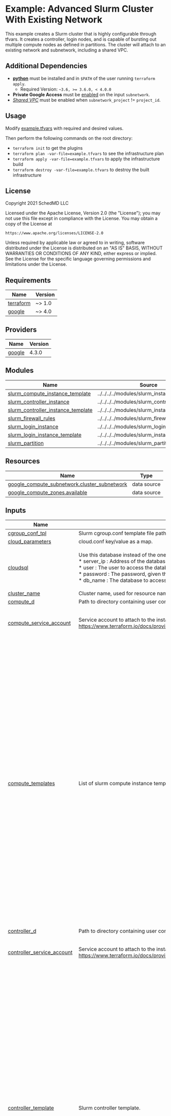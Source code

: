 # Example: Advanced Slurm Cluster With Existing Network

This example creates a Slurm cluster that is highly configurable through tfvars.
It creates a controller, login nodes, and is capable of bursting out multiple
compute nodes as defined in partitions. The cluster will attach to an existing
network and subnetwork, including a shared VPC.

## Additional Dependencies

* [**python**](https://www.python.org/) must be installed and in `$PATH` of the
user running `terraform apply`.
  * Required Version: `~3.6, >= 3.6.0, < 4.0.0`
* **Private Google Access** must be
[enabled](https://cloud.google.com/vpc/docs/configure-private-google-access)
on the input `subnetwork`.
* [*Shared VPC*](https://cloud.google.com/vpc/docs/shared-vpc) must be enabled
when `subnetwork_project` != `project_id`.

## Usage

Modify [example.tfvars](./example.tfvars) with required and desired values.

Then perform the following commands on the root directory:

- `terraform init` to get the plugins
- `terraform plan -var-file=example.tfvars` to see the infrastructure plan
- `terraform apply -var-file=example.tfvars` to apply the infrastructure build
- `terraform destroy -var-file=example.tfvars` to destroy the built infrastructure

## License

<!-- BEGINNING OF PRE-COMMIT-TERRAFORM DOCS HOOK -->
Copyright 2021 SchedMD LLC

Licensed under the Apache License, Version 2.0 (the "License");
you may not use this file except in compliance with the License.
You may obtain a copy of the License at

    https://www.apache.org/licenses/LICENSE-2.0

Unless required by applicable law or agreed to in writing, software
distributed under the License is distributed on an "AS IS" BASIS,
WITHOUT WARRANTIES OR CONDITIONS OF ANY KIND, either express or implied.
See the License for the specific language governing permissions and
limitations under the License.

## Requirements

| Name | Version |
|------|---------|
| <a name="requirement_terraform"></a> [terraform](#requirement\_terraform) | ~> 1.0 |
| <a name="requirement_google"></a> [google](#requirement\_google) | ~> 4.0 |

## Providers

| Name | Version |
|------|---------|
| <a name="provider_google"></a> [google](#provider\_google) | 4.3.0 |

## Modules

| Name | Source | Version |
|------|--------|---------|
| <a name="module_slurm_compute_instance_template"></a> [slurm\_compute\_instance\_template](#module\_slurm\_compute\_instance\_template) | ../../../../modules/slurm_instance_template | n/a |
| <a name="module_slurm_controller_instance"></a> [slurm\_controller\_instance](#module\_slurm\_controller\_instance) | ../../../../modules/slurm_controller_instance | n/a |
| <a name="module_slurm_controller_instance_template"></a> [slurm\_controller\_instance\_template](#module\_slurm\_controller\_instance\_template) | ../../../../modules/slurm_instance_template | n/a |
| <a name="module_slurm_firewall_rules"></a> [slurm\_firewall\_rules](#module\_slurm\_firewall\_rules) | ../../../../modules/slurm_firewall_rules | n/a |
| <a name="module_slurm_login_instance"></a> [slurm\_login\_instance](#module\_slurm\_login\_instance) | ../../../../modules/slurm_login_instance | n/a |
| <a name="module_slurm_login_instance_template"></a> [slurm\_login\_instance\_template](#module\_slurm\_login\_instance\_template) | ../../../../modules/slurm_instance_template | n/a |
| <a name="module_slurm_partition"></a> [slurm\_partition](#module\_slurm\_partition) | ../../../../modules/slurm_partition | n/a |

## Resources

| Name | Type |
|------|------|
| [google_compute_subnetwork.cluster_subnetwork](https://registry.terraform.io/providers/hashicorp/google/latest/docs/data-sources/compute_subnetwork) | data source |
| [google_compute_zones.available](https://registry.terraform.io/providers/hashicorp/google/latest/docs/data-sources/compute_zones) | data source |

## Inputs

| Name | Description | Type | Default | Required |
|------|-------------|------|---------|:--------:|
| <a name="input_cgroup_conf_tpl"></a> [cgroup\_conf\_tpl](#input\_cgroup\_conf\_tpl) | Slurm cgroup.conf template file path. | `string` | `null` | no |
| <a name="input_cloud_parameters"></a> [cloud\_parameters](#input\_cloud\_parameters) | cloud.conf key/value as a map. | `map(string)` | `{}` | no |
| <a name="input_cloudsql"></a> [cloudsql](#input\_cloudsql) | Use this database instead of the one on the controller.<br>* server\_ip : Address of the database server.<br>* user      : The user to access the database as.<br>* password  : The password, given the user, to access the given database. (sensitive)<br>* db\_name   : The database to access. | <pre>object({<br>    server_ip = string<br>    user      = string<br>    password  = string # sensitive<br>    db_name   = string<br>  })</pre> | `null` | no |
| <a name="input_cluster_name"></a> [cluster\_name](#input\_cluster\_name) | Cluster name, used for resource naming. | `string` | `"advanced"` | no |
| <a name="input_compute_d"></a> [compute\_d](#input\_compute\_d) | Path to directory containing user compute provisioning scripts. | `string` | `null` | no |
| <a name="input_compute_service_account"></a> [compute\_service\_account](#input\_compute\_service\_account) | Service account to attach to the instance. See https://www.terraform.io/docs/providers/google/r/compute_instance_template.html#service_account. | <pre>object({<br>    email  = string<br>    scopes = set(string)<br>  })</pre> | <pre>{<br>  "email": null,<br>  "scopes": null<br>}</pre> | no |
| <a name="input_compute_templates"></a> [compute\_templates](#input\_compute\_templates) | List of slurm compute instance templates. | <pre>list(object({<br>    alias = string<br><br>    ### network ###<br>    tags = list(string)<br><br>    ### instance ###<br>    machine_type     = string<br>    min_cpu_platform = string<br>    gpu = object({<br>      type  = string<br>      count = number<br>    })<br>    shielded_instance_config = object({<br>      enable_secure_boot          = bool<br>      enable_vtpm                 = bool<br>      enable_integrity_monitoring = bool<br>    })<br>    enable_confidential_vm = bool<br>    enable_shielded_vm     = bool<br>    disable_smt            = bool<br>    preemptible            = bool<br>    labels                 = map(string)<br><br>    ### source image ###<br>    source_image_project = string<br>    source_image_family  = string<br>    source_image         = string<br><br>    ### disk ###<br>    disk_type        = string<br>    disk_size_gb     = number<br>    disk_labels      = map(string)<br>    disk_auto_delete = bool<br>    additional_disks = list(object({<br>      disk_name    = string<br>      device_name  = string<br>      auto_delete  = bool<br>      boot         = bool<br>      disk_size_gb = number<br>      disk_type    = string<br>      disk_labels  = map(string)<br>    }))<br>  }))</pre> | `[]` | no |
| <a name="input_controller_d"></a> [controller\_d](#input\_controller\_d) | Path to directory containing user controller provisioning scripts. | `string` | `null` | no |
| <a name="input_controller_service_account"></a> [controller\_service\_account](#input\_controller\_service\_account) | Service account to attach to the instance. See https://www.terraform.io/docs/providers/google/r/compute_instance_template.html#service_account. | <pre>object({<br>    email  = string<br>    scopes = set(string)<br>  })</pre> | `null` | no |
| <a name="input_controller_template"></a> [controller\_template](#input\_controller\_template) | Slurm controller template. | <pre>object({<br>    ### network ###<br>    tags = list(string)<br><br>    ### instance ###<br>    machine_type     = string<br>    min_cpu_platform = string<br>    gpu = object({<br>      type  = string<br>      count = number<br>    })<br>    shielded_instance_config = object({<br>      enable_secure_boot          = bool<br>      enable_vtpm                 = bool<br>      enable_integrity_monitoring = bool<br>    })<br>    enable_confidential_vm = bool<br>    enable_shielded_vm     = bool<br>    disable_smt            = bool<br>    preemptible            = bool<br>    labels                 = map(string)<br><br>    ### source image ###<br>    source_image_project = string<br>    source_image_family  = string<br>    source_image         = string<br><br>    ### disk ###<br>    disk_type        = string<br>    disk_size_gb     = number<br>    disk_labels      = map(string)<br>    disk_auto_delete = bool<br>    additional_disks = list(object({<br>      disk_name    = string<br>      device_name  = string<br>      auto_delete  = bool<br>      boot         = bool<br>      disk_size_gb = number<br>      disk_type    = string<br>      disk_labels  = map(string)<br>    }))<br>  })</pre> | n/a | yes |
| <a name="input_enable_devel"></a> [enable\_devel](#input\_enable\_devel) | Enables development process for faster iterations. NOTE: *NOT* intended for production use. | `bool` | `false` | no |
| <a name="input_instance_template_network"></a> [instance\_template\_network](#input\_instance\_template\_network) | The network to attach instance templates to. This is required when<br>using a shared VPC configuration (e.g. subnetwork\_project != project\_id). | `string` | `null` | no |
| <a name="input_jwt_key"></a> [jwt\_key](#input\_jwt\_key) | Cluster jwt authentication key. If 'null', then a key will be generated instead. | `string` | `""` | no |
| <a name="input_login"></a> [login](#input\_login) | List of slurm login instance definitions. | <pre>list(object({<br>    alias         = string<br>    num_instances = number<br><br>    ### network ###<br>    tags = list(string)<br><br>    ### instance ###<br>    machine_type     = string<br>    min_cpu_platform = string<br>    gpu = object({<br>      type  = string<br>      count = number<br>    })<br>    shielded_instance_config = object({<br>      enable_secure_boot          = bool<br>      enable_vtpm                 = bool<br>      enable_integrity_monitoring = bool<br>    })<br>    enable_confidential_vm = bool<br>    enable_shielded_vm     = bool<br>    disable_smt            = bool<br>    preemptible            = bool<br>    labels                 = map(string)<br><br>    ### source image ###<br>    source_image_project = string<br>    source_image_family  = string<br>    source_image         = string<br><br>    ### disk ###<br>    disk_type        = string<br>    disk_size_gb     = number<br>    disk_labels      = map(string)<br>    disk_auto_delete = bool<br>    additional_disks = list(object({<br>      disk_name    = string<br>      device_name  = string<br>      auto_delete  = bool<br>      boot         = bool<br>      disk_size_gb = number<br>      disk_type    = string<br>      disk_labels  = map(string)<br>    }))<br>  }))</pre> | `[]` | no |
| <a name="input_login_network_storage"></a> [login\_network\_storage](#input\_login\_network\_storage) | Storage to mounted on login and controller instances<br>* server\_ip     : Address of the storage server.<br>* remote\_mount  : The location in the remote instance filesystem to mount from.<br>* local\_mount   : The location on the instance filesystem to mount to.<br>* fs\_type       : Filesystem type (e.g. "nfs").<br>* mount\_options : Options to mount with. | <pre>list(object({<br>    server_ip     = string<br>    remote_mount  = string<br>    local_mount   = string<br>    fs_type       = string<br>    mount_options = string<br>  }))</pre> | `[]` | no |
| <a name="input_login_service_account"></a> [login\_service\_account](#input\_login\_service\_account) | Service account to attach to the instance. See https://www.terraform.io/docs/providers/google/r/compute_instance_template.html#service_account. | <pre>object({<br>    email  = string<br>    scopes = set(string)<br>  })</pre> | `null` | no |
| <a name="input_munge_key"></a> [munge\_key](#input\_munge\_key) | Cluster munge authentication key. If 'null', then a key will be generated instead. | `string` | `""` | no |
| <a name="input_network_storage"></a> [network\_storage](#input\_network\_storage) | Storage to mounted on all instances.<br>* server\_ip     : Address of the storage server.<br>* remote\_mount  : The location in the remote instance filesystem to mount from.<br>* local\_mount   : The location on the instance filesystem to mount to.<br>* fs\_type       : Filesystem type (e.g. "nfs").<br>* mount\_options : Options to mount with. | <pre>list(object({<br>    server_ip     = string<br>    remote_mount  = string<br>    local_mount   = string<br>    fs_type       = string<br>    mount_options = string<br>  }))</pre> | `[]` | no |
| <a name="input_partitions"></a> [partitions](#input\_partitions) | Cluster partition configuration as a list. | <pre>list(object({<br>    partition_name = string<br>    partition_conf = map(string)<br>    partition_nodes = list(object({<br>      node_group_name            = string<br>      compute_template_alias_ref = string<br>      count_static               = number<br>      count_dynamic              = number<br>    }))<br>    zone_policy_allow = list(string)<br>    zone_policy_deny  = list(string)<br>    network_storage = list(object({<br>      server_ip     = string<br>      remote_mount  = string<br>      local_mount   = string<br>      fs_type       = string<br>      mount_options = string<br>    }))<br>    enable_job_exclusive    = bool<br>    enable_placement_groups = bool<br>  }))</pre> | `[]` | no |
| <a name="input_project_id"></a> [project\_id](#input\_project\_id) | Project ID to create resources in. | `string` | n/a | yes |
| <a name="input_region"></a> [region](#input\_region) | The region to place resources in. | `string` | n/a | yes |
| <a name="input_slurm_conf_tpl"></a> [slurm\_conf\_tpl](#input\_slurm\_conf\_tpl) | Slurm slurm.conf template file path. | `string` | `null` | no |
| <a name="input_slurmdbd_conf_tpl"></a> [slurmdbd\_conf\_tpl](#input\_slurmdbd\_conf\_tpl) | Slurm slurmdbd.conf template file path. | `string` | `null` | no |
| <a name="input_subnetwork"></a> [subnetwork](#input\_subnetwork) | The subnetwork name or self\_link to attach instances to. If null, and using a<br>shared VPC configuration (e.g. subnetwork\_project != project\_id) then a<br>subnetwork will be created in the subnetwork\_project. | `string` | `null` | no |
| <a name="input_subnetwork_project"></a> [subnetwork\_project](#input\_subnetwork\_project) | The project the subnetwork belongs to. | `string` | `null` | no |

## Outputs

| Name | Description |
|------|-------------|
| <a name="output_cluster_name"></a> [cluster\_name](#output\_cluster\_name) | Slurm cluster name. |
| <a name="output_partitions"></a> [partitions](#output\_partitions) | Configured Slurm partitions. |
| <a name="output_slurm_cluster_id"></a> [slurm\_cluster\_id](#output\_slurm\_cluster\_id) | Slurm cluster ID. |
<!-- END OF PRE-COMMIT-TERRAFORM DOCS HOOK -->
